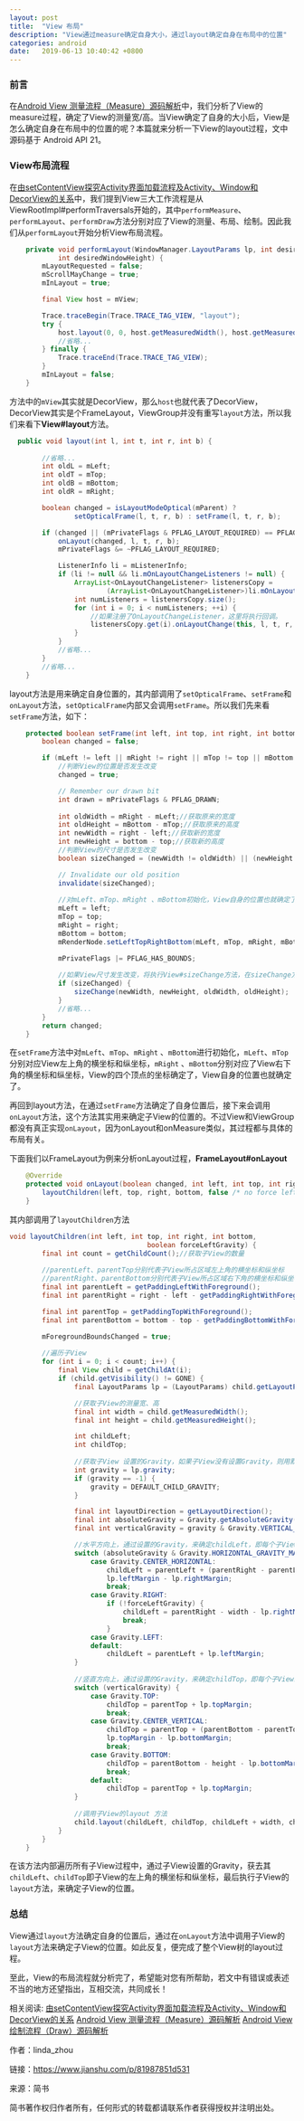 ```yaml
---
layout: post
title:  "View 布局"
description: "View通过measure确定自身大小，通过layout确定自身在布局中的位置"
categories: android
date:   2019-06-13 10:40:42 +0800
---
```


### 前言

在[Android View 测量流程（Measure）源码解析](https://www.jianshu.com/p/17166bf7cb31)中，我们分析了View的measure过程，确定了View的测量宽/高。当View确定了自身的大小后，View是怎么确定自身在布局中的位置的呢？本篇就来分析一下View的layout过程，文中源码基于 Android API 21。

### View布局流程

在[由setContentView探究Activity界面加载流程及Activity、Window和DecorView的关系](https://www.jianshu.com/p/adc00bbc7329)中，我们提到View三大工作流程是从ViewRootImpl#performTraversals开始的，其中`performMeasure`、`performLayout`、`performDraw`方法分别对应了View的测量、布局、绘制。因此我们从`performLayout`开始分析View布局流程。

```java
    private void performLayout(WindowManager.LayoutParams lp, int desiredWindowWidth,
            int desiredWindowHeight) {
        mLayoutRequested = false;
        mScrollMayChange = true;
        mInLayout = true;

        final View host = mView;

        Trace.traceBegin(Trace.TRACE_TAG_VIEW, "layout");
        try {
            host.layout(0, 0, host.getMeasuredWidth(), host.getMeasuredHeight());
            //省略...
        } finally {
            Trace.traceEnd(Trace.TRACE_TAG_VIEW);
        }
        mInLayout = false;
    }
```

方法中的`mView`其实就是DecorView，那么`host`也就代表了DecorView，DecorView其实是个FrameLayout，ViewGroup并没有重写`layout`方法，所以我们来看下**View#layout**方法。

```java
  public void layout(int l, int t, int r, int b) {
      
        //省略...
        int oldL = mLeft;
        int oldT = mTop;
        int oldB = mBottom;
        int oldR = mRight;

        boolean changed = isLayoutModeOptical(mParent) ?
                setOpticalFrame(l, t, r, b) : setFrame(l, t, r, b);

        if (changed || (mPrivateFlags & PFLAG_LAYOUT_REQUIRED) == PFLAG_LAYOUT_REQUIRED) {
            onLayout(changed, l, t, r, b);
            mPrivateFlags &= ~PFLAG_LAYOUT_REQUIRED;

            ListenerInfo li = mListenerInfo;
            if (li != null && li.mOnLayoutChangeListeners != null) {
                ArrayList<OnLayoutChangeListener> listenersCopy =
                        (ArrayList<OnLayoutChangeListener>)li.mOnLayoutChangeListeners.clone();
                int numListeners = listenersCopy.size();
                for (int i = 0; i < numListeners; ++i) {
                    //如果注册了OnLayoutChangeListener，这里将执行回调。
                    listenersCopy.get(i).onLayoutChange(this, l, t, r, b, oldL, oldT, oldR, oldB);
                }
            }
            //省略...
        }
        //省略...
    }
```

layout方法是用来确定自身位置的，其内部调用了`setOpticalFrame`、`setFrame`和`onLayout`方法，`setOpticalFrame`内部又会调用`setFrame`。所以我们先来看`setFrame`方法，如下：

```java
    protected boolean setFrame(int left, int top, int right, int bottom) {
        boolean changed = false;

        if (mLeft != left || mRight != right || mTop != top || mBottom != bottom) {
            //判断View的位置是否发生改变
            changed = true;

            // Remember our drawn bit
            int drawn = mPrivateFlags & PFLAG_DRAWN;
            
            int oldWidth = mRight - mLeft;//获取原来的宽度
            int oldHeight = mBottom - mTop;//获取原来的高度
            int newWidth = right - left;//获取新的宽度
            int newHeight = bottom - top;//获取新的高度
            //判断View的尺寸是否发生改变
            boolean sizeChanged = (newWidth != oldWidth) || (newHeight != oldHeight);

            // Invalidate our old position
            invalidate(sizeChanged);
            
            //对mLeft、mTop、mRight 、mBottom初始化，View自身的位置也就确定了。
            mLeft = left;
            mTop = top;
            mRight = right;
            mBottom = bottom;
            mRenderNode.setLeftTopRightBottom(mLeft, mTop, mRight, mBottom);

            mPrivateFlags |= PFLAG_HAS_BOUNDS;
            
            //如果View尺寸发生改变，将执行View#sizeChange方法，在sizeChange方法内部会调用View#onSizeChanged方法。
            if (sizeChanged) {
                sizeChange(newWidth, newHeight, oldWidth, oldHeight);
            }
            //省略...
        }
        return changed;
    }
```

在`setFrame`方法中对`mLeft`、`mTop`、`mRight` 、`mBottom`进行初始化，`mLeft`、`mTop`分别对应View左上角的横坐标和纵坐标，`mRight` 、`mBottom`分别对应了View右下角的横坐标和纵坐标，View的四个顶点的坐标确定了，View自身的位置也就确定了。

再回到layout方法，在通过`setFrame`方法确定了自身位置后，接下来会调用`onLayout`方法，这个方法其实用来确定子View的位置的。不过View和ViewGroup都没有真正实现`onLayout`，因为onLayout和onMeasure类似，其过程都与具体的布局有关。

下面我们以FrameLayout为例来分析onLayout过程，**FrameLayout#onLayout**

```java
    @Override
    protected void onLayout(boolean changed, int left, int top, int right, int bottom) {
        layoutChildren(left, top, right, bottom, false /* no force left gravity */);
    }
```

其内部调用了`layoutChildren`方法

```java
void layoutChildren(int left, int top, int right, int bottom,
                                  boolean forceLeftGravity) {
        final int count = getChildCount();//获取子View的数量
        
        //parentLeft、parentTop分别代表子View所占区域左上角的横坐标和纵坐标
        //parentRight、parentBottom分别代表子View所占区域右下角的横坐标和纵坐标
        final int parentLeft = getPaddingLeftWithForeground();
        final int parentRight = right - left - getPaddingRightWithForeground();

        final int parentTop = getPaddingTopWithForeground();
        final int parentBottom = bottom - top - getPaddingBottomWithForeground();

        mForegroundBoundsChanged = true;
        
        //遍历子View
        for (int i = 0; i < count; i++) {
            final View child = getChildAt(i);
            if (child.getVisibility() != GONE) {
                final LayoutParams lp = (LayoutParams) child.getLayoutParams();

                //获取子View的测量宽、高
                final int width = child.getMeasuredWidth();
                final int height = child.getMeasuredHeight();

                int childLeft;
                int childTop;
              
                //获取子View 设置的Gravity，如果子View没有设置Gravity，则用默认的Gravity:DEFAULT_CHILD_GRAVITY。
                int gravity = lp.gravity;
                if (gravity == -1) {
                    gravity = DEFAULT_CHILD_GRAVITY;
                }

                final int layoutDirection = getLayoutDirection();
                final int absoluteGravity = Gravity.getAbsoluteGravity(gravity, layoutDirection);
                final int verticalGravity = gravity & Gravity.VERTICAL_GRAVITY_MASK;

                //水平方向上，通过设置的Gravity，来确定childLeft，即每个子View左上角的横坐标
                switch (absoluteGravity & Gravity.HORIZONTAL_GRAVITY_MASK) {
                    case Gravity.CENTER_HORIZONTAL:
                        childLeft = parentLeft + (parentRight - parentLeft - width) / 2 +
                        lp.leftMargin - lp.rightMargin;
                        break;
                    case Gravity.RIGHT:
                        if (!forceLeftGravity) {
                            childLeft = parentRight - width - lp.rightMargin;
                            break;
                        }
                    case Gravity.LEFT:
                    default:
                        childLeft = parentLeft + lp.leftMargin;
                }
                
                //竖直方向上，通过设置的Gravity，来确定childTop，即每个子View左上角的纵坐标
                switch (verticalGravity) {
                    case Gravity.TOP:
                        childTop = parentTop + lp.topMargin;
                        break;
                    case Gravity.CENTER_VERTICAL:
                        childTop = parentTop + (parentBottom - parentTop - height) / 2 +
                        lp.topMargin - lp.bottomMargin;
                        break;
                    case Gravity.BOTTOM:
                        childTop = parentBottom - height - lp.bottomMargin;
                        break;
                    default:
                        childTop = parentTop + lp.topMargin;
                }
                
                //调用子View的layout 方法
                child.layout(childLeft, childTop, childLeft + width, childTop + height);
            }
        }
    }
```

在该方法内部遍历所有子View过程中，通过子View设置的Gravity，获去其`childLeft`、`childTop`即子View的左上角的横坐标和纵坐标，最后执行子View的`layout`方法，来确定子View的位置。

### 总结

View通过`layout`方法确定自身的位置后，通过在`onLayout`方法中调用子View的`layout`方法来确定子View的位置。如此反复，便完成了整个View树的layout过程。

至此，View的布局流程就分析完了，希望能对您有所帮助，若文中有错误或表述不当的地方还望指出，互相交流，共同成长！

相关阅读:
 [由setContentView探究Activity界面加载流程及Activity、Window和DecorView的关系](https://www.jianshu.com/p/adc00bbc7329)
 [Android View 测量流程（Measure）源码解析](https://www.jianshu.com/p/17166bf7cb31)
 [Android View 绘制流程（Draw）源码解析](https://www.jianshu.com/p/92fb0089ce64)

作者：linda_zhou

链接：https://www.jianshu.com/p/81987851d531

来源：简书

简书著作权归作者所有，任何形式的转载都请联系作者获得授权并注明出处。